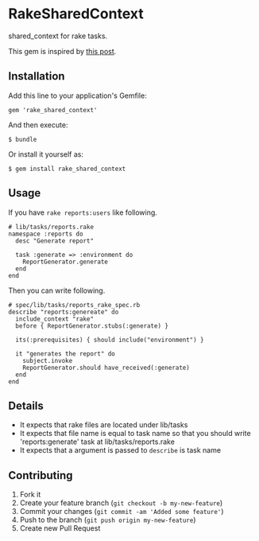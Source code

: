 # RakeSharedContext

shared_context for rake tasks.

This gem is inspired by [this post](http://robots.thoughtbot.com/post/11957424161/test-rake-tasks-like-a-boss).

## Installation

Add this line to your application's Gemfile:

    gem 'rake_shared_context'

And then execute:

    $ bundle

Or install it yourself as:

    $ gem install rake_shared_context

## Usage

If you have `rake reports:users` like following.

~~~
# lib/tasks/reports.rake
namespace :reports do
  desc "Generate report"
  
  task :generate => :environment do
    ReportGenerator.generate
  end
end
~~~

Then you can write following.

~~~
# spec/lib/tasks/reports_rake_spec.rb
describe "reports:genereate" do
  include_context "rake"
  before { ReportGenerator.stubs(:generate) }

  its(:prerequisites) { should include("environment") }

  it "generates the report" do
    subject.invoke
    ReportGenerator.should have_received(:generate)
  end
end
~~~

## Details

* It expects that rake files are located under lib/tasks
* It expects that file name is equal to task name so that you should write 'reports:generate' task at lib/tasks/reports.rake
* It expects that a argument is passed to `describe` is task name

## Contributing

1. Fork it
2. Create your feature branch (`git checkout -b my-new-feature`)
3. Commit your changes (`git commit -am 'Added some feature'`)
4. Push to the branch (`git push origin my-new-feature`)
5. Create new Pull Request
